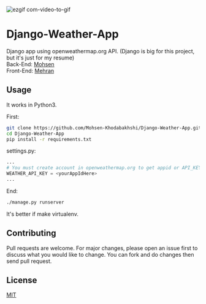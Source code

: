 ![ezgif com-video-to-gif](https://user-images.githubusercontent.com/60979458/111596012-f43d9500-87e1-11eb-9b58-f8d23c3691a8.gif)
# Django-Weather-App

Django app using openweathermap.org API. (Django is big for this project, but it's just for my resume)<br />
Back-End: [Mohsen](https://github.com/Mohsen-Khodabakhshi)<br />
Front-End: [Mehran](https://github.com/Mehranlip)

## Usage

It works in Python3.

First:
```bash
git clone https://github.com/Mohsen-Khodabakhshi/Django-Weather-App.git
cd Django-Weather-App
pip install -r requirements.txt

```

settings.py:
```python
...
# You must create account in openweathermap.org to get appid or API_KEY.
WEATHER_API_KEY = <yourAppIdHere>
...
```

End:
```bash
./manage.py runserver
```

It's better if make virtualenv.

## Contributing

Pull requests are welcome. For major changes, please open an issue first to discuss what you would like to change.
You can fork and do changes then send pull request.

## License
[MIT](https://choosealicense.com/licenses/mit/)
